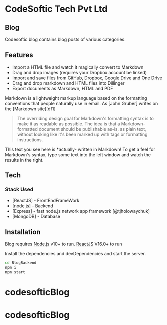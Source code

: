 # CodeSoftic Tech Pvt Ltd
## Blog


Codesoftic blog contains blog posts of various categories.

## Features

- Import a HTML file and watch it magically convert to Markdown
- Drag and drop images (requires your Dropbox account be linked)
- Import and save files from GitHub, Dropbox, Google Drive and One Drive
- Drag and drop markdown and HTML files into Dillinger
- Export documents as Markdown, HTML and PDF

Markdown is a lightweight markup language based on the formatting conventions
that people naturally use in email.
As [John Gruber] writes on the [Markdown site][df1]

> The overriding design goal for Markdown's
> formatting syntax is to make it as readable
> as possible. The idea is that a
> Markdown-formatted document should be
> publishable as-is, as plain text, without
> looking like it's been marked up with tags
> or formatting instructions.

This text you see here is *actually- written in Markdown! To get a feel
for Markdown's syntax, type some text into the left window and
watch the results in the right.

## Tech
  ### Stack Used
- [ReactJS] -  FrontEndFrameWork
- [node.js] -  Backend 
- [Express] - fast node.js network app framework [@tjholowaychuk]
- [MongoDB] - Database

## Installation

Blog requires [Node.js](https://nodejs.org/) v10+ to run.
              [ReactJS](https://reactjs.org/) V16.0+ to run

Install the dependencies and devDependencies and start the server.

```sh
cd BlogBackend
npm i 
npm start 
```




# codesofticBlog
# codesofticBlog
